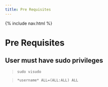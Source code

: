 ```yaml
---
title: Pre Requisites
---
```

{% include nav.html %}

# **Pre Requisites**
## User must have sudo privileges
> `sudo visudo`

> `*username* ALL=(ALL:ALL) ALL`

<script src="{{ '/assets/js/copy-code.js' | relative_url }}"></script>
